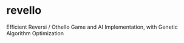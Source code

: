 # revello
Efficient Reversi / Othello Game and AI Implementation, with Genetic Algorithm Optimization
